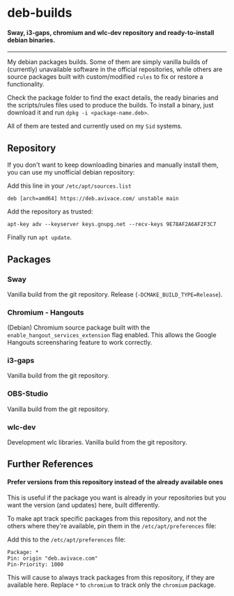 # deb-builds

#### Sway, i3-gaps, chromium and wlc-dev repository and ready-to-install debian binaries.

---

My debian packages builds. Some of them are simply vanilla builds of (currently) unavailable software in the official repositories, while others are source packages built with custom/modified `rules` to fix or restore a functionality. 

Check the package folder to find the exact details, the ready binaries and the scripts/rules files used to produce the builds. To install a binary, just download it and run `dpkg -i <package-name.deb>`.

All of them are tested and currently used on my `Sid` systems.

## Repository
If you don't want to keep downloading binaries and manually install them, you can use my unofficial debian repository:

Add this line in your `/etc/apt/sources.list`
```
deb [arch=amd64] https://deb.avivace.com/ unstable main
```

Add the repository as trusted:
```
apt-key adv --keyserver keys.gnupg.net --recv-keys 9E78AF2A6AF2F3C7
```

Finally run `apt update`.

## Packages

### Sway
Vanilla build from the git repository. Release (`-DCMAKE_BUILD_TYPE=Release`).

### Chromium - Hangouts
(Debian) Chromium source package built with the `enable_hangout_services_extension` flag enabled. This allows the Google Hangouts screensharing feature to work correctly.

### i3-gaps
Vanilla build from the git repository.

### OBS-Studio
Vanilla build from the git repository.

### wlc-dev
Development wlc libraries. Vanilla build from the git repository.


## Further References

#### Prefer versions from this repository instead of the already available ones

This is useful if the package you want is already in your repositories but you want the version (and updates) here, built differently.

To make apt track specific packages from this repository, and not the others where they're available, pin them in the `/etc/apt/preferences` file:

Add this to the `/etc/apt/preferences` file:
```
Package: *
Pin: origin "deb.avivace.com"
Pin-Priority: 1000
```

This will cause to always track packages from this repository, if they are available here. Replace `*` to `chromium` to track only the `chromium` package.
